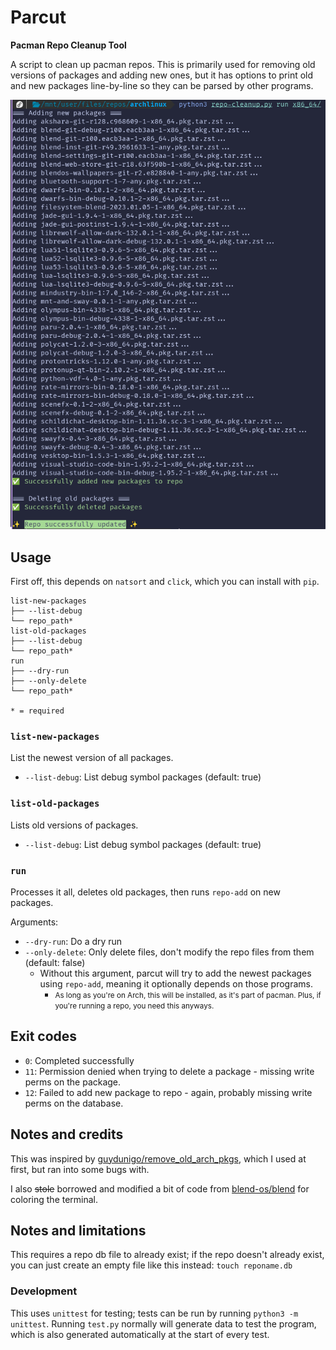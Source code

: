 # Parcut

**Pacman Repo Cleanup Tool**

A script to clean up pacman repos. This is primarily used for removing old versions of packages and adding new ones, but it has options to print old and new packages line-by-line so they can be parsed by other programs.

![A screenshot of Parcut running on my repo](/readme-assets/screenshot.png)

## Usage

First off, this depends on `natsort` and `click`, which you can install with `pip`.

```text
list-new-packages
├── --list-debug
└── repo_path*
list-old-packages
├── --list-debug
└── repo_path*
run
├── --dry-run
├── --only-delete
└── repo_path*

* = required
```

### `list-new-packages`

List the newest version of all packages.

- `--list-debug`: List debug symbol packages (default: true)

### `list-old-packages`

Lists old versions of packages.

- `--list-debug`: List debug symbol packages (default: true)

### `run`

Processes it all, deletes old packages, then runs `repo-add` on new packages.

Arguments:

- `--dry-run`: Do a dry run
- `--only-delete`: Only delete files, don't modify the repo files from them (default: false)
  - Without this argument, parcut will try to add the newest packages using `repo-add`, meaning it optionally depends on those programs.
    - <small>As long as you're on Arch, this will be installed, as it's part of pacman. Plus, if you're running a repo, you need this anyways.</small>

## Exit codes

- `0`: Completed successfully
- `11`: Permission denied when trying to delete a package - missing write perms on the package.
- `12`: Failed to add new package to repo - again, probably missing write perms on the database.

## Notes and credits

This was inspired by [guydunigo/remove_old_arch_pkgs](https://github.com/guydunigo/remove_old_arch_pkgs), which I used at first, but ran into some bugs with.

I also ~~stole~~ borrowed and modified a bit of code from [blend-os/blend](https://github.com/blend-os/blend) for coloring the terminal.

## Notes and limitations

This requires a repo db file to already exist; if the repo doesn't already exist, you can just create an empty file like this instead: `touch reponame.db`

### Development

This uses `unittest` for testing; tests can be run by running `python3 -m unittest`. Running `test.py` normally will generate data to test the program, which is also generated automatically at the start of every test.
